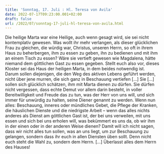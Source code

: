 ```yaml
---
title: 'Sonntag, 17. Juli : Hl. Teresa von Avila'
date: 2022-07-17T09:23:00.001+02:00
draft: false
url: /2022/07/sonntag-17-juli-hl-teresa-von-avila.html
---
```


Die heilige Marta war eine Heilige, auch wenn gesagt wird, sie sei nicht kontemplativ gewesen. Was wollt ihr mehr verlangen, als dieser glücklichen Frau zu gleichen, die würdig war, Christus, unseren Herrn, so oft in ihrem Haus zu beherbergen, ihm zu essen zu geben, ihn zu bedienen und mit ihm an einem Tisch zu essen? Wäre sie vertieft gewesen wie Magdalena, hätte niemand dem göttlichen Gast zu essen gegeben. Stellt euch also vor, dieses Kloster sei das Haus der heiligen Marta, in dem beides notwendig ist. Darum sollen diejenigen, die den Weg des aktiven Lebens geführt werden, nicht über jene murren, die sich ganz in Beschauung vertiefen \[…\] Sie \[…\] sollen sich glücklich schätzen, ihm mit Marta dienen zu dürfen. Sie dürfen nicht vergessen, dass echte Demut vor allem darin besteht, in voller Bereitwilligkeit und Freude das zu tun, was der Herr von uns will, und sich immer für unwürdig zu halten, seine Diener genannt zu werden. Wenn nun alles: Beschauung, inneres oder mündliches Gebet, die Pflege der Kranken, die häuslichen Dienste und die niedrigste Arbeit – wenn das alles nichts anderes als Dienst am göttlichen Gast ist, der bei uns verweilen, mit uns essen und sich bei uns erholen will, was bekümmert es uns da, ob wir ihm in der einen oder in der anderen Weise dienen? Damit will ich nicht sagen, dass wir nicht alles tun sollen, was an uns liegt, um zur Beschauung zu gelangen, sondern dass ihr euch in allen Diensten üben sollt. Denn nicht euch steht die Wahl zu, sondern dem Herrn. \[…\] Überlasst alles dem Herrn des Hauses!